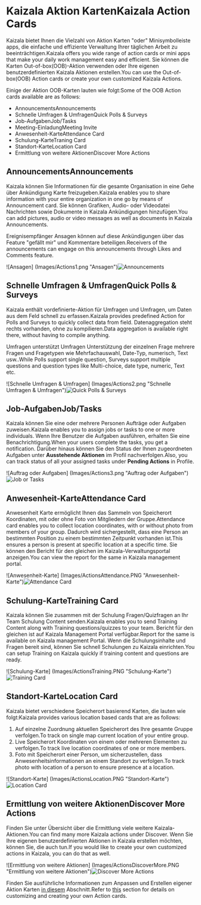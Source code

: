 # <a name="kaizala-action-cards"></a><span data-ttu-id="90a35-101">Kaizala Aktion Karten</span><span class="sxs-lookup"><span data-stu-id="90a35-101">Kaizala Action Cards</span></span>

<span data-ttu-id="90a35-102">Kaizala bietet Ihnen die Vielzahl von Aktion Karten "oder" Minisymbolleiste apps, die einfache und effiziente Verwaltung Ihrer täglichen Arbeit zu beeinträchtigen.</span><span class="sxs-lookup"><span data-stu-id="90a35-102">Kaizala offers you wide range of action cards or mini apps that make your daily work management easy and efficient.</span></span> <span data-ttu-id="90a35-103">Sie können die Karten Out-of-box(OOB)-Aktion verwenden oder Ihre eigenen benutzerdefinierten Kaizala Aktionen erstellen.</span><span class="sxs-lookup"><span data-stu-id="90a35-103">You can use the Out-of-box(OOB) Action cards or create your own customized Kaizala Actions.</span></span>

<span data-ttu-id="90a35-104">Einige der Aktion OOB-Karten lauten wie folgt:</span><span class="sxs-lookup"><span data-stu-id="90a35-104">Some of the OOB Action cards available are as follows:</span></span>
- <span data-ttu-id="90a35-105">Announcements</span><span class="sxs-lookup"><span data-stu-id="90a35-105">Announcements</span></span>
- <span data-ttu-id="90a35-106">Schnelle Umfragen & Umfragen</span><span class="sxs-lookup"><span data-stu-id="90a35-106">Quick Polls & Surveys</span></span>
- <span data-ttu-id="90a35-107">Job-Aufgaben</span><span class="sxs-lookup"><span data-stu-id="90a35-107">Job/Tasks</span></span>
- <span data-ttu-id="90a35-108">Meeting-Einladung</span><span class="sxs-lookup"><span data-stu-id="90a35-108">Meeting Invite</span></span>
- <span data-ttu-id="90a35-109">Anwesenheit-Karte</span><span class="sxs-lookup"><span data-stu-id="90a35-109">Attendance Card</span></span>
- <span data-ttu-id="90a35-110">Schulung-Karte</span><span class="sxs-lookup"><span data-stu-id="90a35-110">Traning Card</span></span>
- <span data-ttu-id="90a35-111">Standort-Karte</span><span class="sxs-lookup"><span data-stu-id="90a35-111">Location Card</span></span>
- <span data-ttu-id="90a35-112">Ermittlung von weitere Aktionen</span><span class="sxs-lookup"><span data-stu-id="90a35-112">Discover More Actions</span></span> 

## <a name="announcements"></a><span data-ttu-id="90a35-113">Announcements</span><span class="sxs-lookup"><span data-stu-id="90a35-113">Announcements</span></span>

<span data-ttu-id="90a35-114">Kaizala können Sie Informationen für die gesamte Organisation in eine Gehe über Ankündigung Karte freizugeben.</span><span class="sxs-lookup"><span data-stu-id="90a35-114">Kaizala enables you to share information with your entire organization in one go by means of Announcement card.</span></span> <span data-ttu-id="90a35-115">Sie können Grafiken, Audio- oder Videodatei Nachrichten sowie Dokumente in Kaizala Ankündigungen hinzufügen.</span><span class="sxs-lookup"><span data-stu-id="90a35-115">You can add pictures, audio or video messages as well as documents in Kaizala Announcements.</span></span>

<span data-ttu-id="90a35-116">Ereignisempfänger Ansagen können auf diese Ankündigungen über das Feature "gefällt mir" und Kommentare beteiligen.</span><span class="sxs-lookup"><span data-stu-id="90a35-116">Receivers of the announcements can engage on this announcements through Likes and Comments feature.</span></span>

<span data-ttu-id="90a35-117">![Ansagen] (Images/Actions1.png "Ansagen")</span><span class="sxs-lookup"><span data-stu-id="90a35-117">![Announcements](Images/Actions1.png "Announcements")</span></span>

## <a name="quick-polls--surveys"></a><span data-ttu-id="90a35-118">Schnelle Umfragen & Umfragen</span><span class="sxs-lookup"><span data-stu-id="90a35-118">Quick Polls & Surveys</span></span>

<span data-ttu-id="90a35-119">Kaizala enthält vordefinierte-Aktion für Umfragen und Umfragen, um Daten aus dem Feld schnell zu erfassen.</span><span class="sxs-lookup"><span data-stu-id="90a35-119">Kaizala provides predefined Action for Polls and Surveys to quickly collect data from field.</span></span> <span data-ttu-id="90a35-120">Datenaggregation steht rechts vorhanden, ohne zu kompilieren.</span><span class="sxs-lookup"><span data-stu-id="90a35-120">Data aggregation is available right there, without having to compile anything.</span></span><p><span data-ttu-id="90a35-121">Umfragen unterstützt Umfragen Unterstützung der einzelnen Frage mehrere Fragen und Fragetypen wie Mehrfachauswahl, Date-Typ, numerisch, Text usw..</span><span class="sxs-lookup"><span data-stu-id="90a35-121">While Polls support single question, Surveys support multiple questions and question types like Multi-choice, date type, numeric, Text etc.</span></span>

<span data-ttu-id="90a35-122">![Schnelle Umfragen & Umfragen] (Images/Actions2.png "Schnelle Umfragen & Umfragen")</span><span class="sxs-lookup"><span data-stu-id="90a35-122">![Quick Polls & Surveys](Images/Actions2.png "Quick Polls & Surveys")</span></span>

## <a name="jobtasks"></a><span data-ttu-id="90a35-123">Job-Aufgaben</span><span class="sxs-lookup"><span data-stu-id="90a35-123">Job/Tasks</span></span> 
<span data-ttu-id="90a35-124">Kaizala können Sie eine oder mehrere Personen Aufträge oder Aufgaben zuweisen.</span><span class="sxs-lookup"><span data-stu-id="90a35-124">Kaizala enables you to assign jobs or tasks to one or more individuals.</span></span> <span data-ttu-id="90a35-125">Wenn Ihre Benutzer die Aufgaben ausführen, erhalten Sie eine Benachrichtigung.</span><span class="sxs-lookup"><span data-stu-id="90a35-125">When your users complete the tasks, you get a notification.</span></span> <span data-ttu-id="90a35-126">Darüber hinaus können Sie den Status der Ihnen zugeordneten Aufgaben unter **Ausstehende Aktionen** im Profil nachverfolgen.</span><span class="sxs-lookup"><span data-stu-id="90a35-126">Also, you can track status of all your assigned tasks under **Pending Actions** in Profile.</span></span>

<span data-ttu-id="90a35-127">![Auftrag oder Aufgaben] (Images/Actions3.png "Auftrag oder Aufgaben")</span><span class="sxs-lookup"><span data-stu-id="90a35-127">![Job or Tasks](Images/Actions3.png "Job or Tasks")</span></span>

 ## <a name="attendance-card"></a><span data-ttu-id="90a35-128">Anwesenheit-Karte</span><span class="sxs-lookup"><span data-stu-id="90a35-128">Attendance Card</span></span>

<span data-ttu-id="90a35-129">Anwesenheit Karte ermöglicht Ihnen das Sammeln von Speicherort Koordinaten, mit oder ohne Foto von Mitgliedern der Gruppe.</span><span class="sxs-lookup"><span data-stu-id="90a35-129">Attendance card enables you to collect location coordinates, with or without photo from members of your group.</span></span> <span data-ttu-id="90a35-130">Dadurch wird sichergestellt, dass eine Person an bestimmten Position zu einem bestimmten Zeitpunkt vorhanden ist.</span><span class="sxs-lookup"><span data-stu-id="90a35-130">This ensures a person is present at specific location at a specific time.</span></span> <span data-ttu-id="90a35-131">Sie können den Bericht für den gleichen im Kaizala-Verwaltungsportal anzeigen.</span><span class="sxs-lookup"><span data-stu-id="90a35-131">You can view the report for the same in Kaizala management portal.</span></span>

<span data-ttu-id="90a35-132">![Anwesenheit-Karte] (Images/ActionsAttendance.PNG "Anwesenheit-Karte")</span><span class="sxs-lookup"><span data-stu-id="90a35-132">![Attendance Card](Images/ActionsAttendance.PNG "Attendance Card")</span></span>
  
## <a name="training-card"></a><span data-ttu-id="90a35-133">Schulung-Karte</span><span class="sxs-lookup"><span data-stu-id="90a35-133">Training Card</span></span>
<span data-ttu-id="90a35-134">Kaizala können Sie zusammen mit der Schulung Fragen/Quizfragen an Ihr Team Schulung Content senden.</span><span class="sxs-lookup"><span data-stu-id="90a35-134">Kaizala enables you to send Training Content along with Training questions/quizzes to your team.</span></span> <span data-ttu-id="90a35-135">Bericht für den gleichen ist auf Kaizala Management Portal verfügbar.</span><span class="sxs-lookup"><span data-stu-id="90a35-135">Report for the same is available on Kaizala management Portal.</span></span> <span data-ttu-id="90a35-136">Wenn die Schulungsinhalte und Fragen bereit sind, können Sie schnell Schulungen zu Kaizala einrichten.</span><span class="sxs-lookup"><span data-stu-id="90a35-136">You can setup Training on Kaizala quickly if training content and questions are ready.</span></span>

<span data-ttu-id="90a35-137">![Schulung-Karte] (Images/ActionsTraining.PNG "Schulung-Karte")</span><span class="sxs-lookup"><span data-stu-id="90a35-137">![Training Card](Images/ActionsTraining.PNG "Training Card")</span></span>

## <a name="location-card"></a><span data-ttu-id="90a35-138">Standort-Karte</span><span class="sxs-lookup"><span data-stu-id="90a35-138">Location Card</span></span>

<span data-ttu-id="90a35-139">Kaizala bietet verschiedene Speicherort basierend Karten, die lauten wie folgt:</span><span class="sxs-lookup"><span data-stu-id="90a35-139">Kaizala provides various location based cards that are as follows:</span></span>

1. <span data-ttu-id="90a35-140">Auf einzelne Zuordnung aktuellen Speicherort des Ihre gesamte Gruppe verfolgen.</span><span class="sxs-lookup"><span data-stu-id="90a35-140">To track on single map current location of your entire group.</span></span>
2. <span data-ttu-id="90a35-141">Live Speicherort Koordinaten von einem oder mehreren Elementen zu verfolgen.</span><span class="sxs-lookup"><span data-stu-id="90a35-141">To track live location coordinates of one or more members.</span></span>
3. <span data-ttu-id="90a35-142">Foto mit Speicherort einer Person, um sicherzustellen, dass Anwesenheitsinformationen an einem Standort zu verfolgen.</span><span class="sxs-lookup"><span data-stu-id="90a35-142">To track photo with location of a person to ensure presence at a location.</span></span>

<span data-ttu-id="90a35-143">![Standort-Karte] (Images/ActionsLocation.PNG "Standort-Karte")</span><span class="sxs-lookup"><span data-stu-id="90a35-143">![Location Card](Images/ActionsLocation.PNG "Location Card")</span></span>

## <a name="discover-more-actions"></a><span data-ttu-id="90a35-144">Ermittlung von weitere Aktionen</span><span class="sxs-lookup"><span data-stu-id="90a35-144">Discover More Actions</span></span>

<span data-ttu-id="90a35-145">Finden Sie unter Übersicht über die Ermittlung viele weitere Kaizala-Aktionen.</span><span class="sxs-lookup"><span data-stu-id="90a35-145">You can find many more Kaizala actions under Discover.</span></span> <span data-ttu-id="90a35-146">Wenn Sie Ihre eigenen benutzerdefinierten Aktionen in Kaizala erstellen möchten, können Sie, die auch tun.</span><span class="sxs-lookup"><span data-stu-id="90a35-146">If you would like to create your own customized actions in Kaizala, you can do that as well.</span></span> 

<span data-ttu-id="90a35-147">![Ermittlung von weitere Aktionen] (Images/ActionsDiscoverMore.PNG "Ermittlung von weitere Aktionen")</span><span class="sxs-lookup"><span data-stu-id="90a35-147">![Discover More Actions](Images/ActionsDiscoverMore.PNG "Discover More Actions")</span></span>

<span data-ttu-id="90a35-148">Finden Sie ausführliche Informationen zum Anpassen und Erstellen eigener Aktion Karten [in diesem](../developer-platform.md) Abschnitt.</span><span class="sxs-lookup"><span data-stu-id="90a35-148">Refer to [this](../developer-platform.md) section for details on customizing and creating your own Action cards.</span></span>
